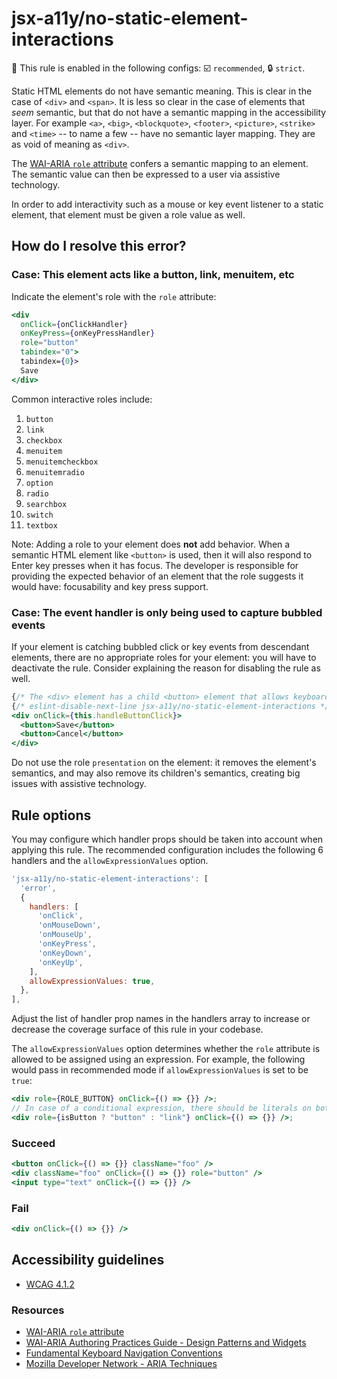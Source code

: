 # jsx-a11y/no-static-element-interactions

💼 This rule is enabled in the following configs: ☑️ `recommended`, 🔒 `strict`.

<!-- end auto-generated rule header -->

Static HTML elements do not have semantic meaning. This is clear in the case of `<div>` and `<span>`. It is less so clear in the case of elements that _seem_ semantic, but that do not have a semantic mapping in the accessibility layer. For example `<a>`, `<big>`, `<blockquote>`, `<footer>`, `<picture>`, `<strike>` and `<time>` -- to name a few -- have no semantic layer mapping. They are as void of meaning as `<div>`.

The [WAI-ARIA `role` attribute](https://www.w3.org/TR/wai-aria-1.1/#usage_intro) confers a semantic mapping to an element. The semantic value can then be expressed to a user via assistive technology.

In order to add interactivity such as a mouse or key event listener to a static element, that element must be given a role value as well.

## How do I resolve this error?

### Case: This element acts like a button, link, menuitem, etc

Indicate the element's role with the `role` attribute:

```jsx
<div
  onClick={onClickHandler}
  onKeyPress={onKeyPressHandler}
  role="button"
  tabindex="0">
  tabindex={0}>
  Save
</div>
```

Common interactive roles include:

  1. `button`
  1. `link`
  1. `checkbox`
  1. `menuitem`
  1. `menuitemcheckbox`
  1. `menuitemradio`
  1. `option`
  1. `radio`
  1. `searchbox`
  1. `switch`
  1. `textbox`

Note: Adding a role to your element does **not** add behavior. When a semantic HTML element like `<button>` is used, then it will also respond to Enter key presses when it has focus. The developer is responsible for providing the expected behavior of an element that the role suggests it would have: focusability and key press support.

### Case: The event handler is only being used to capture bubbled events

If your element is catching bubbled click or key events from descendant elements, there are no appropriate roles for your element: you will have to deactivate the rule. Consider explaining the reason for disabling the rule as well.

```jsx
{/* The <div> element has a child <button> element that allows keyboard interaction */}
{/* eslint-disable-next-line jsx-a11y/no-static-element-interactions */}
<div onClick={this.handleButtonClick}>
  <button>Save</button>
  <button>Cancel</button>
</div>
```

Do not use the role `presentation` on the element: it removes the element's semantics, and may also remove its children's semantics, creating big issues with assistive technology.

## Rule options

You may configure which handler props should be taken into account when applying this rule. The recommended configuration includes the following 6 handlers and the `allowExpressionValues` option.

```javascript
'jsx-a11y/no-static-element-interactions': [
  'error',
  {
    handlers: [
      'onClick',
      'onMouseDown',
      'onMouseUp',
      'onKeyPress',
      'onKeyDown',
      'onKeyUp',
    ],
    allowExpressionValues: true,
  },
],
```

Adjust the list of handler prop names in the handlers array to increase or decrease the coverage surface of this rule in your codebase.

The `allowExpressionValues` option determines whether the `role` attribute is allowed to be assigned using an expression. For example, the following would pass in recommended mode if `allowExpressionValues` is set to be `true`:

```jsx
<div role={ROLE_BUTTON} onClick={() => {}} />;
// In case of a conditional expression, there should be literals on both sides of ternary operator
<div role={isButton ? "button" : "link"} onClick={() => {}} />;
```

### Succeed

```jsx
<button onClick={() => {}} className="foo" />
<div className="foo" onClick={() => {}} role="button" />
<input type="text" onClick={() => {}} />
```

### Fail

```jsx
<div onClick={() => {}} />
```

## Accessibility guidelines

- [WCAG 4.1.2](https://www.w3.org/WAI/WCAG21/Understanding/name-role-value)

### Resources

- [WAI-ARIA `role` attribute](https://www.w3.org/TR/wai-aria-1.1/#usage_intro)
- [WAI-ARIA Authoring Practices Guide - Design Patterns and Widgets](https://www.w3.org/TR/wai-aria-practices-1.1/#aria_ex)
- [Fundamental Keyboard Navigation Conventions](https://www.w3.org/TR/wai-aria-practices-1.1/#kbd_generalnav)
- [Mozilla Developer Network - ARIA Techniques](https://developer.mozilla.org/en-US/docs/Web/Accessibility/ARIA/ARIA_Techniques/Using_the_button_role#Keyboard_and_focus)
